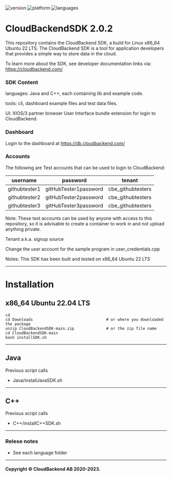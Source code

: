 ![version](https://badgen.net/badge/version/2.0.2/green)
![platform](https://badgen.net/badge/platform/ubuntu)
![languages](https://badgen.net/badge/language/C++,Java,Android/purple?list=|)
# CloudBackendSDK 2.0.2
This repository contains the CloudBackend SDK, a build for Linux x86_64 Ubuntu 22 LTS.
The CloudBackend SDK is a tool for application developers that provides a simple way to store data in the cloud.

To learn more about the SDK, see developer documentation links via:
https://cloudbackend.com/

### SDK Content
languages: Java and C++, each containing lib and example code.

tools: cli, dashboard example files and test data files.

UI: XIOS/3 partner browser User Interface bundle extension for login to CloudBackend.

### Dashboard
Login to the dashboard at
https://db.cloudbackend.com/

### Accounts
The following are Test accounts that can be used to login to CloudBackend:

| username | password | tenant |
| -------- | -------- | ------ |
| githubtester1 | gitHubTester1password | cbe_githubtesters | 
| githubtester2 | gitHubTester2password | cbe_githubtesters | 
| githubtester3 | gitHubTester3password | cbe_githubtesters | 

Note: These test accounts can be used by anyone with access to this repository,
so it is advisable to create a container to work in and not upload anything private.

Tenant a.k.a. signup source

Change the user account for the sample program in user_credentials.cpp

Notes: This SDK has been built and tested on x86_64 Ubuntu 22 LTS

------------------------------------------------------------------------

# Installation

## x86_64 Ubuntu 22.04 LTS

```
cd
cd Downloads                                # or where you downloaded the package
unzip CloudBackendSDK-main.zip              # or the zip file name
cd CloudBackendSDK-main
bash installSDK.sh
```

---
## Java
Previous script calls
- Java/installJavaSDK.sh

---
## C++
Previous script calls
- C++/installC++SDK.sh

------------------------------------------------------------------------
### Relese notes
- See each language folder
----
#### Copyright © CloudBackend AB 2020-2023.
